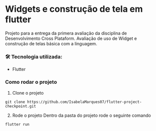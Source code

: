 # Widgets e construção de tela em flutter
Projeto para a entrega da primera avaliação da disciplina de Desenvolvimento Cross Plataform.
Avaliação de uso de Widget e construção de telas básica com a linguagem.

### 🛠 Tecnologia utilizada:
* Flutter

### Como rodar o projeto
1. Clone o projeto 
```
git clone https://github.com/IsabelaMarques07/flutter-project-checkpoint.git
```
2. Rode o projeto
Dentro da pasta do projeto rode o seguinte comando
```
flutter run
```

